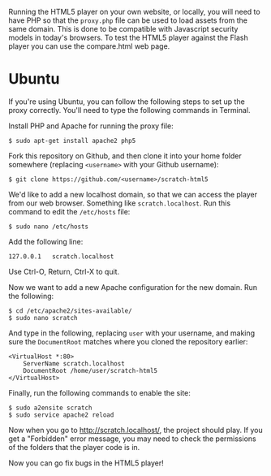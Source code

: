 Running the HTML5 player on your own website, or locally, you will need to have
PHP so that the `proxy.php` file can be used to load assets from the same domain.  This is done to be compatible with Javascript security models in today's browsers.  To test the HTML5 player against the Flash player you can use the compare.html web page.

# Ubuntu

If you're using Ubuntu, you can follow the following steps to set up the proxy correctly. You'll need to type the following commands in Terminal.

Install PHP and Apache for running the proxy file:

    $ sudo apt-get install apache2 php5

Fork this repository on Github, and then clone it into your home folder somewhere (replacing `<username>` with your Github username):

    $ git clone https://github.com/<username>/scratch-html5

We'd like to add a new localhost domain, so that we can access the player from our web browser. Something like `scratch.localhost`. Run this command to edit the `/etc/hosts` file:

    $ sudo nano /etc/hosts

Add the following line:

    127.0.0.1	scratch.localhost

Use <key>Ctrl-O</key>, <key>Return</key>, <key>Ctrl-X</key> to quit.

Now we want to add a new Apache configuration for the new domain. Run the following:

    $ cd /etc/apache2/sites-available/
    $ sudo nano scratch

And type in the following, replacing `user` with your username, and making sure the `DocumentRoot` matches where you cloned the repository earlier:

    <VirtualHost *:80>
        ServerName scratch.localhost
        DocumentRoot /home/user/scratch-html5
    </VirtualHost>

Finally, run the following commands to enable the site:

    $ sudo a2ensite scratch
    $ sudo service apache2 reload

Now when you go to <http://scratch.localhost/>, the project should play. If you get a "Forbidden" error message, you may need to check the permissions of the folders that the player code is in.

Now you can go fix bugs in the HTML5 player!
